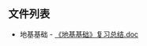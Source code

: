 

## 文件列表

  - 地基基础
        - [《地基基础》复习总结.doc](https://github.com/bjut-swift/BJUT-Helper/raw/master/./%E5%9C%B0%E5%9F%BA%E5%9F%BA%E7%A1%80/%E3%80%8A%E5%9C%B0%E5%9F%BA%E5%9F%BA%E7%A1%80%E3%80%8B%E5%A4%8D%E4%B9%A0%E6%80%BB%E7%BB%93.doc)
